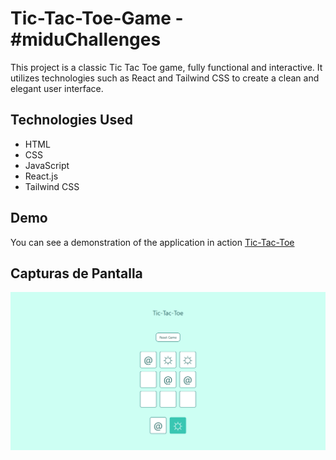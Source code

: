 # Tic-Tac-Toe-Game - #miduChallenges

This project is a classic Tic Tac Toe game, fully functional and interactive. It utilizes technologies such as React and Tailwind CSS to create a clean and elegant user interface.

## Technologies Used

- HTML
- CSS
- JavaScript
- React.js
- Tailwind CSS

## Demo

You can see a demonstration of the application in action [Tic-Tac-Toe](https://ibrahim-003.github.io/twitter-card/)

## Capturas de Pantalla

![Presentacion desktop](./public/desktop-view.png)
